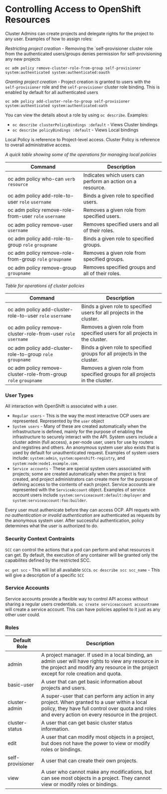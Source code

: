 # Controlling Access to OpenShift Resources

Cluster Admins can create projects and delegate rights for the project to any user. Examples of how to assign roles:

*Restricting project creation* - Removing the `self-provisioner cluster role from the authenticated users/groups denies permission for self-provisioning any new projects

`oc adm policy remove-cluster-role-from-group self-provisioner system:authenticated system:authenticated:oauth`

*Granting project creation* - Project creation is granted to users with the `self-provisioner` role and the `self-provisioner` cluster role binding. This is enabled by default for all authenticated users

`oc adm policy add-cluster-role-to-group self-provisioner system:authenticated system:authenticated:oath`

You can view the details about a role by using `oc describe`. Examples:

* `oc describe clusterPolicyBindings :default` - Views Cluster bindings
* `oc describe policyBindings :default` - Views Local bindings

Local Policy is reference to Project-level access. Cluster Policy is reference to overall administrative access.

*A quick table showing some of the operations for managing local policies*

| Command                                                 | Description                                                |
| ---                                                     | ---                                                        |
| oc adm policy who-can `verb` `resource`                 | Indicates which users can perform an action on a resource. |
| oc adm policy add-role-to-user `role` `username`        | Binds a given role to specified users.                     |
| oc adm policy remove-role-from-user `role` `username`   | Removes a given role from specified users.                 |
| oc adm policy remove-user `username`                    | Removes specified users and all of their roles.            |
| oc adm policy add-role-to-group `role` `groupname`      | Binds a given role to specified groups.                    |
| oc adm policy remove-role-from-group `role` `groupname` | Removes a given role from specified groups.                |
| oc adm policy remove-group `groupname`                  | Removes specified groups and all of their roles.           |

*Table for operations of cluster policies*

| Command                                                         | Description                                                                 |
| ---                                                             | ---                                                                         |
| oc adm policy add-cluster-role-to-user `role` `username `       | Binds a given role to specified users for all projects in the cluster.      |
| oc adm policy remove-cluster-role-from-user `role` `username`   | Removes a given role from specified users for all projects in the cluster.  |
| oc adm policy add-cluster-role-to-group `role` `groupname`      | Binds a given role to specified groups for all projects in the cluster.     |
| oc adm policy remove-cluster-role-from-group `role` `groupname` | Removes a given role from specified groups for all projects in the cluster. |

### User Types

All interaction with OpenShift is associated with a user. 

* `Regular users` - This is the way the most interactive OCP users are represented. Represented by the `user` object
* `System users` - Many of these are created automatically when the infrastructure is defined, mainly for the purpose of enabling the infrastructure to securely interact with the API. System users include a cluster admin (full access), a per-node user, users for use by routers and registires and others. An anonymous system user also exists that is used by default for unauthenticated request. Examples of system users include: `system:admin`, `system:openshift-registry`, and `system:node:node1.example.com`.
* `Service accounts` - These are special system users associated with projects; some are created automatically when the project is first created, and project administrators can create more for the purpose of defining access to the contents of each project. Service accounts are represented with the `ServiceAccount` object. Examples of service account users include `system:serviceacount:default:deployer` and `system:serviceaccount:foo:builder`.

Every user must authenicate before they can access OCP. API requets with *no authentication or invalid authentication* are authenticated as requests by the anonymous system user. After successful authentication, policy determines what the user is authorized to do.

### Security Context Contraints

`SCC` can control the actions that a pod can perform and what resources it can get. By default, the execution of any container will be granted only the capabilites defined by the restricted SCC.

`oc get scc` - This will list all available `SCC`s.
`oc describe scc scc_name` - This will give a description of a specific `SCC`

### Service Accounts

Service accounts provide a flexible way to control API access without sharing a regular users credentials. `oc create serviceaccount accountname` will create a service account. This can have policies applied to it just as any other user could.

### Roles

| Default Role     | Description                                                                                                                                                                                           |
| ---              | ---                                                                                                                                                                                                   |
| admin            | A project manager. If used in a local binding, an admin user will have rights to view any resource in the project and modify any resource in the project except for role creation and quota.          |
| basic-user       | A user that can get basic information about projects and users.                                                                                                                                       |
| cluster-admin    | A super-user that can perform any action in any project. When granted to a user within a local policy, they have full control over quota and roles and every action on every resource in the project. |
| cluster-status   | A user that can get basic cluster status information.                                                                                                                                                 |
| edit             | A user that can modify most objects in a project, but does not have the power to view or modify roles or bindings.                                                                                    |
| self-provisioner | A user that can create their own projects.                                                                                                                                                            |
| view             | A user who cannot make any modifications, but can see most objects in a project. They cannot view or modify roles or bindings.                                                                        |
